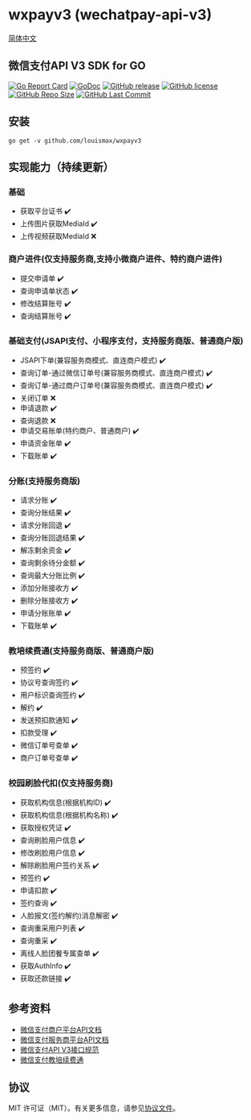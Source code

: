 # wxpayv3 (wechatpay-api-v3)
[简体中文](README.md)
## 微信支付API V3 SDK for GO

[![Go Report Card](https://goreportcard.com/badge/github.com/louismax/wxpayv3)](https://goreportcard.com/report/github.com/louismax/wxpayv3)
[![GoDoc](https://godoc.org/github.com/louismax/wxpayv3?status.svg)](https://godoc.org/github.com/louismax/wxpayv3)
[![GitHub release](https://img.shields.io/github/tag/louismax/wxpayv3.svg)](https://github.com/louismax/wxpayv3/releases)
[![GitHub license](https://img.shields.io/github/license/louismax/wxpayv3.svg)](https://github.com/louismax/wxpayv3/blob/master/LICENSE)
[![GitHub Repo Size](https://img.shields.io/github/repo-size/louismax/wxpayv3.svg)](https://img.shields.io/github/repo-size/louismax/wxpayv3.svg)
[![GitHub Last Commit](https://img.shields.io/github/last-commit/louismax/wxpayv3.svg)](https://img.shields.io/github/last-commit/louismax/wxpayv3.svg)

## 安装
`go get -v github.com/louismax/wxpayv3`

## 实现能力（持续更新）
### 基础
- 获取平台证书  ✔️
- 上传图片获取MediaId  ✔️
- 上传视频获取MediaId  ❌

### 商户进件(仅支持服务商,支持小微商户进件、特约商户进件)
- 提交申请单  ✔️
- 查询申请单状态  ✔️
- 修改结算账号  ✔️
- 查询结算账号  ✔️

### 基础支付(JSAPI支付、小程序支付，支持服务商版、普通商户版)
- JSAPI下单(兼容服务商模式、直连商户模式)  ✔️
- 查询订单-通过微信订单号(兼容服务商模式、直连商户模式)  ✔️
- 查询订单-通过商户订单号(兼容服务商模式、直连商户模式)  ✔️
- 关闭订单  ❌
- 申请退款  ✔️
- 查询退款  ❌
- 申请交易账单(特约商户、普通商户)  ✔️
- 申请资金账单  ✔️
- 下载账单  ✔️

### 分账(支持服务商版)
- 请求分账  ✔️
- 查询分账结果  ✔️
- 请求分账回退  ✔️
- 查询分账回退结果  ✔️
- 解冻剩余资金  ✔️
- 查询剩余待分金额  ✔️
- 查询最大分账比例  ✔️
- 添加分账接收方  ✔️
- 删除分账接收方  ✔️
- 申请分账账单  ✔️
- 下载账单  ✔️

### 教培续费通(支持服务商版、普通商户版)
- 预签约  ✔️
- 协议号查询签约  ✔️
- 用户标识查询签约  ✔️
- 解约  ✔️
- 发送预扣款通知  ✔️
- 扣款受理  ✔️
- 微信订单号查单  ✔️
- 商户订单号查单  ✔️

### 校园刷脸代扣(仅支持服务商)
- 获取机构信息(根据机构ID)  ✔️
- 获取机构信息(根据机构名称)  ✔️
- 获取授权凭证  ✔️
- 查询刷脸用户信息  ✔️
- 修改刷脸用户信息  ✔️
- 解除刷脸用户签约关系  ✔️
- 预签约  ✔️
- 申请扣款  ✔️
- 签约查询  ✔️
- 人脸报文(签约解约)消息解密  ✔️
- 查询重采用户列表  ✔️
- 查询重采  ✔️
- 离线人脸团餐专属查单  ✔️
- 获取AuthInfo  ✔️
- 获取还款链接  ✔️







## 参考资料
* [微信支付商户平台API文档](https://pay.weixin.qq.com/wiki/doc/apiv3/index.shtml)
* [微信支付服务商平台API文档](https://pay.weixin.qq.com/wiki/doc/apiv3_partner/index.shtml)
* [微信支付API V3接口规范](https://pay.weixin.qq.com/wiki/doc/apiv3_partner/wechatpay/wechatpay-1.shtml)
* [微信支付教培续费通](https://pay.weixin.qq.com/wiki/doc/apiv3/wxpay/edu-papay/chapter1_1.shtml)

## 协议
MIT 许可证（MIT）。有关更多信息，请参见[协议文件](LICENSE)。

